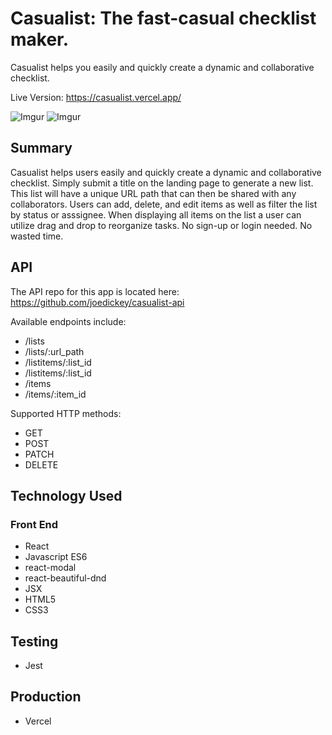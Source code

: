 # Casualist: The fast-casual checklist maker.

Casualist helps you easily and quickly create a dynamic and collaborative checklist. 

Live Version: <https://casualist.vercel.app/>

![Imgur](https://i.imgur.com/TbwgPmQ.png)
![Imgur](https://i.imgur.com/1lxqX0a.png)

## Summary

Casualist helps users easily and quickly create a dynamic and collaborative checklist.  Simply submit a title on the landing page to generate a new list. This list will have a unique URL path that can then be shared with any collaborators. Users can add, delete, and edit items as well as filter the list by status or asssignee. When displaying all items on the list a user can utilize drag and drop to reorganize tasks. No sign-up or login needed. No wasted time.

## API

The API repo for this app is located here: <https://github.com/joedickey/casualist-api>

Available endpoints include:
* /lists
* /lists/:url_path
* /listitems/:list_id
* /listitems/:list_id
* /items
* /items/:item_id


Supported HTTP methods:
* GET
* POST
* PATCH
* DELETE


## Technology Used

### Front End
* React
* Javascript ES6
* react-modal
* react-beautiful-dnd
* JSX
* HTML5
* CSS3

## Testing
* Jest

## Production
* Vercel
